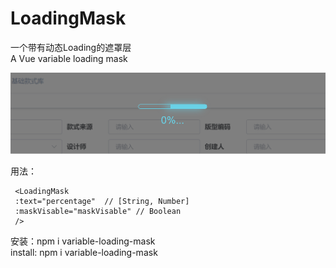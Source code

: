 # LoadingMask

一个带有动态Loading的遮罩层 <br/>
A Vue variable loading mask

![image-20211116112215815](https://raw.githubusercontent.com/Alan1034/PicturesServer/main/PicGo_imgs/202111161127946.png)

用法：

     <LoadingMask 
     :text="percentage"  // [String, Number]
     :maskVisable="maskVisable" // Boolean
     />

安装：npm i variable-loading-mask<br/>
install: npm i variable-loading-mask